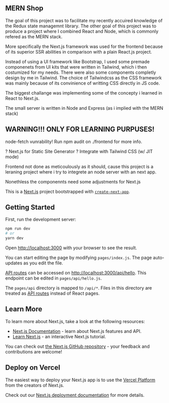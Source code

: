 ## MERN Shop

The goal of this project was to facilitate my recently accuired knowledge of the Redux state managemnt library. The other goal of this project was to produce a project where I combined React and Node, which is commonly refered as the MERN stack.

More specifically the Next.js framework was used for the frontend because of its superior SSR abilities in comparison with a plain React.js project.

Instead of using a UI framework like Bootstrap, I used some premade componenets from UI kits that were written in Tailwind, which i then costumized for my needs. There were also some components completly design by me in Tailwind.
The choice of Tailwindcss as the CSS framework was mainly because of its convinience of writting CSS directly in JS code.

The biggest challange was implementing some of the concepty i learned in React to Next.js.

The small server is written in Node and Express (as i implied with the MERN stack)

## WARNING!!! ONLY FOR LEARNING PURPUSES!

node-fetch vunrability! Run npm audit on ./frontend for more info.

? Next.js for Static Site Generator
? Integrate with Tailwind CSS (w/ JIT mode)

Frontend not done as meticoulously as it should, cause this project is a leraning project where i try to integrete an node server with an next app.

Nonethless the componennts need some adjustments for Next.js

This is a [Next.js](https://nextjs.org/) project bootstrapped with [`create-next-app`](https://github.com/vercel/next.js/tree/canary/packages/create-next-app).

## Getting Started

First, run the development server:

```bash
npm run dev
# or
yarn dev
```

Open [http://localhost:3000](http://localhost:3000) with your browser to see the result.

You can start editing the page by modifying `pages/index.js`. The page auto-updates as you edit the file.

[API routes](https://nextjs.org/docs/api-routes/introduction) can be accessed on [http://localhost:3000/api/hello](http://localhost:3000/api/hello). This endpoint can be edited in `pages/api/hello.js`.

The `pages/api` directory is mapped to `/api/*`. Files in this directory are treated as [API routes](https://nextjs.org/docs/api-routes/introduction) instead of React pages.

## Learn More

To learn more about Next.js, take a look at the following resources:

- [Next.js Documentation](https://nextjs.org/docs) - learn about Next.js features and API.
- [Learn Next.js](https://nextjs.org/learn) - an interactive Next.js tutorial.

You can check out [the Next.js GitHub repository](https://github.com/vercel/next.js/) - your feedback and contributions are welcome!

## Deploy on Vercel

The easiest way to deploy your Next.js app is to use the [Vercel Platform](https://vercel.com/new?utm_medium=default-template&filter=next.js&utm_source=create-next-app&utm_campaign=create-next-app-readme) from the creators of Next.js.

Check out our [Next.js deployment documentation](https://nextjs.org/docs/deployment) for more details.
